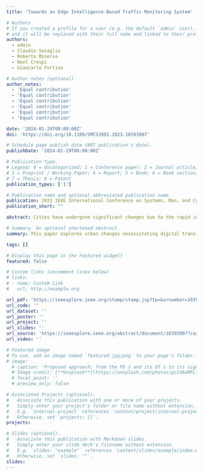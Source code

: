 ```yaml
---
title: 'Towards an Edge Intelligence-Based Traffic Monitoring System'

# Authors
# If you created a profile for a user (e.g. the default `admin` user), write the username (folder name) here
# and it will be replaced with their full name and linked to their profile.
authors:
  - admin
  - Claudio Savaglio
  - Roberto Minerva
  - Noel Crespi
  - Giancarlo Fortino

# Author notes (optional)
author_notes:
  - 'Equal contribution'
  - 'Equal contribution'
  - 'Equal contribution'
  - 'Equal contribution'
  - 'Equal contribution'
  - 'Equal contribution'

date: '2024-01-29T00:00:00Z'
doi: 'https://doi.org/10.1109/SMC53992.2023.10393907'

# Schedule page publish date (NOT publication's date).
publishDate: '2024-01-29T00:00:00Z'

# Publication type.
# Legend: 0 = Uncategorized; 1 = Conference paper; 2 = Journal article;
# 3 = Preprint / Working Paper; 4 = Report; 5 = Book; 6 = Book section;
# 7 = Thesis; 8 = Patent
publication_types: ['1']

# Publication name and optional abbreviated publication name.
publication: 2023 IEEE International Conference on Systems, Man, and Cybernetics (SMC)
publication_short: ""

abstract: Cities have undergone significant changes due to the rapid increase in urban population, heightened demand for resources, and growing concerns over climate change. To address these challenges, digital transformation has become a necessity. Recent advancements in Artificial Intelligence (AI) and sensing techniques, such as synthetic sensing, can elevate Digital Twins (DTs) from digital copies of physical objects to effective and efficient platforms for data collection and in-situ processing. In such a scenario, this paper presents a comprehensive approach for developing a Traffic Monitoring System (TMS) based on Edge Intelligence (EI), specifically designed for smart cities. Our approach prioritizes the placement of intelligence as close as possible to data sources, and leverages an “opportunistic” interpretation of DT (ODT), resulting in a novel and interdisciplinary strategy to re-engineering large-scale distributed smart systems. The preliminary results of the proposed system have shown that moving computation to the edge of the network provides several benefits, including (i) enhanced inference performance, (ii) reduced bandwidth and power consumption, (iii) and decreased latencies with respect to the classic cloud -centric approach.

# Summary. An optional shortened abstract.
summary: This paper explores urban changes necessitating digital transformation, proposing an Edge Intelligence (EI)-based Traffic Monitoring System (TMS) for smart cities. It advocates for placing intelligence near data sources, showcasing early benefits like enhanced performance and reduced resource usage compared to cloud-centric methods.

tags: []

# Display this page in the Featured widget?
featured: false

# Custom links (uncomment lines below)
# links:
# - name: Custom Link
#   url: http://example.org

url_pdf: 'https://ieeexplore.ieee.org/stamp/stamp.jsp?tp=&arnumber=10393907'
url_code: ''
url_dataset: ''
url_poster: ''
url_project: ''
url_slides: ''
url_source: 'https://ieeexplore.ieee.org/abstract/document/10393907?casa_token=xPGx2_qCCP8AAAAA:ke3_oxXZLehLpnHpfZHlKE5D08F4KwYrg6nXU8Bmt-OQgg2DOyxeY-0prk31CJRo5SuGN4WmfY__'
url_video: ''

# Featured image
# To use, add an image named `featured.jpg/png` to your page's folder.
# image:
  # caption: 'Proposed approach: from the PO ś and its DT ś to its signature, in which features are "opportunistically" selected and synthetically elaborated' 
  #'Image credit: [**Unsplash**](https://unsplash.com/photos/pLCdAaMFLTE)'
  # focal_point: ''
  # preview_only: false

# Associated Projects (optional).
#   Associate this publication with one or more of your projects.
#   Simply enter your project's folder or file name without extension.
#   E.g. `internal-project` references `content/project/internal-project/index.md`.
#   Otherwise, set `projects: []`.
projects:

# Slides (optional).
#   Associate this publication with Markdown slides.
#   Simply enter your slide deck's filename without extension.
#   E.g. `slides: "example"` references `content/slides/example/index.md`.
#   Otherwise, set `slides: ""`.
slides: 
---
```

